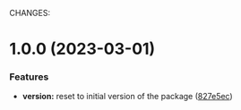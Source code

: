 CHANGES:

# 1.0.0 (2023-03-01)


### Features

* **version:** reset to initial version of the package ([827e5ec](https://github.com/H4ad/tp-cli/commit/827e5ec47061b9efb9ed32587df91aae7a75d78d))
